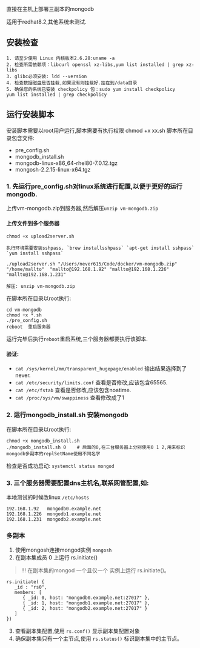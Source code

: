 直接在主机上部署三副本的mongodb

适用于redhat8.2,其他系统未测试.

## 安装检查
```
1. 请至少使用 Linux 内核版本2.6.28:uname -a
2. 检查所需依赖项：libcurl openssl xz-libs,yum list installed | grep xz-libs
3. glibc必须安装: ldd --version
4. 检查数据磁盘是否挂载,如果没有则挂载好.挂在到/data目录
5. 确保您的系统已安装 checkpolicy 包：sudo yum install checkpolicy
yum list installed | grep checkpolicy
```


## 运行安装脚本
安装脚本需要以root用户运行,脚本需要有执行权限 chmod +x xx.sh
脚本所在目录包含文件:
* pre_config.sh
* mongodb_install.sh
* mongodb-linux-x86_64-rhel80-7.0.12.tgz
* mongosh-2.2.15-linux-x64.tgz


### 1. 先运行pre_config.sh对linux系统进行配置,以便于更好的运行mongodb.
上传vm-mongodb.zip到服务器,然后解压`unzip vm-mongodb.zip`

#### 上传文件到多个服务器
```
chmod +x upload2server.sh

执行环境需要安装sshpass. `brew installsshpass` `apt-get install sshpass` `yum install sshpass`

./upload2server.sh "/Users/never615/Code/docker/vm-mongodb.zip" "/home/mallto"  "mallto@192.168.1.92" "mallto@192.168.1.226" "mallto@192.168.1.231"

解压: unzip vm-mongodb.zip
```


在脚本所在目录以root执行:
```
cd vm-mongodb
chmod +x *.sh
./pre_config.sh
reboot  重启服务器
```

运行完毕后执行`reboot`重启系统,三个服务器都要执行该脚本.
#### 验证:
* `cat /sys/kernel/mm/transparent_hugepage/enabled` 输出结果选择到了never.
* `cat /etc/security/limits.conf` 查看是否修改,应该包含65565.
* `cat /etc/fstab` 查看是否修改,应该包含noatime.
* `cat /proc/sys/vm/swappiness` 查看修改成了1

### 2. 运行mongodb_install.sh 安装mongodb
在脚本所在目录以root执行:
```
chmod +x mongodb_install.sh
./mongodb_install.sh 0    # 后面的0,在三台服务器上分别使用0 1 2,用来标识mongodb多副本的replSetName使用不同名字
```

检查是否成功启动: `systemctl status mongod`

### 3. 三个服务器需要配置dns主机名,联系网管配置,如:
本地测试的时候改linux `/etc/hosts`
```
192.168.1.92   mongodb0.example.net
192.168.1.226  mongodb1.example.net
192.168.1.231  mongodb2.example.net
```


### 多副本
1. 使用mongosh连接mongod实例 `mongosh`
2. 在副本集成员 0 上运行 rs.initiate()
> !!! 在副本集的mongod 一个且仅一个 实例上运行 rs.initiate()。
```
rs.initiate( {
   _id : "rs0",
   members: [
      { _id: 0, host: "mongodb0.example.net:27017" },
      { _id: 1, host: "mongodb1.example.net:27017" },
      { _id: 2, host: "mongodb2.example.net:27017" }
   ]
})
```
3. 查看副本集配置,使用 `rs.conf()` 显示副本集配置对象
4. 确保副本集只有一个主节点,使用 `rs.status()` 标识副本集中的主节点。
